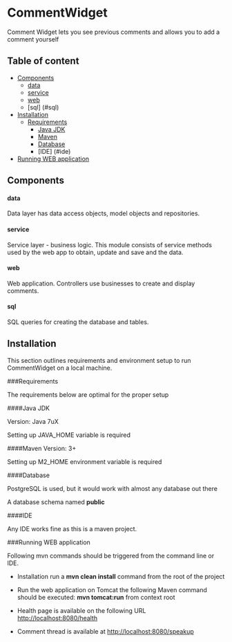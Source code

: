 CommentWidget
=============

Comment Widget lets you see previous comments and allows you to add a comment yourself


Table of content
----------------

- [Components](#components)
    - [data](#data)
    - [service](#service)
    - [web](#web)
    - [sql] (#sql)
- [Installation](#installation)
    - [Requirements](#requirements)
        - [Java JDK](#java-jdk)
        - [Maven](#maven)
        - [Database](#database)
        - [IDE] (#ide)
- [Running WEB application](#running-web-application)



Components
----------

#### data

Data layer has data access objects, model objects and repositories.

#### service

Service layer - business logic. This module consists of service methods used by the web app to obtain, update and save and the data.

#### web

Web application. Controllers use businesses to create and display comments.

#### sql

SQL queries for creating the database and tables.

Installation
------------

This section outlines requirements and environment setup to run CommentWidget on a local machine.


###Requirements

The requirements below are optimal for the proper setup

####Java JDK

Version: Java 7uX

Setting up JAVA_HOME variable is required


####Maven
Version: 3+

Setting up M2_HOME environment variable is required


####Database

PostgreSQL is used, but it would work with almost any database out there

A database schema named **public**

####IDE

Any IDE works fine as this is a maven project.

###Running WEB application

Following mvn commands should be triggered from the command line or IDE.

 - Installation  run a **mvn clean install** command from the root of the project

 - Run the web application on Tomcat the following Maven command should be executed: **mvn tomcat:run** from context root

 - Health page is available on the following URL   [http://localhost:8080/health](http://localhost:8080/health)

 - Comment thread is available at [http://localhost:8080/speakup](http://localhost:8080/speakup)




